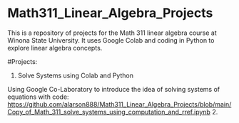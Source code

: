 # Math311_Linear_Algebra_Projects

This is a repository of projects for the Math 311 linear algebra course at Winona State University. It uses Google Colab and coding in Python to explore linear algebra concepts.

#Projects:

1. Solve Systems using Colab and Python

Using Google Co-Laboratory to introduce the idea of solving systems of equations with code:
https://github.com/alarson888/Math311_Linear_Algebra_Projects/blob/main/Copy_of_Math_311_solve_systems_using_computation_and_rref.ipynb
2. 
